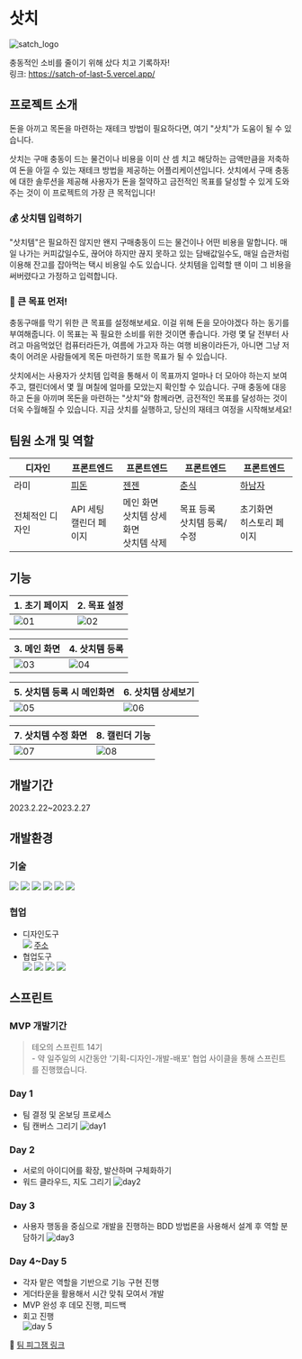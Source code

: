# 삿치

![satch_logo](https://github.com/hheeseung/javascript-es6/assets/87454393/75a01489-e3b2-49a1-8093-8538b207f150)

충동적인 소비를 줄이기 위해 샀다 치고 기록하자!<br>링크: https://satch-of-last-5.vercel.app/

## 프로젝트 소개

돈을 아끼고 목돈을 마련하는 재테크 방법이 필요하다면, 여기 "삿치"가 도움이 될 수 있습니다.

삿치는 구매 충동이 드는 물건이나 비용을 이미 산 셈 치고 해당하는 금액만큼을 저축하여 돈을 아낄 수 있는 재테크 방법을 제공하는 어플리케이션입니다. 삿치에서 구매 충동에 대한 솔루션을 제공해 사용자가 돈을 절약하고 금전적인 목표를 달성할 수 있게 도와주는 것이 이 프로젝트의 가장 큰 목적입니다!

### 💰 삿치템 입력하기

"삿치템"은 필요하진 않지만 왠지 구매충동이 드는 물건이나 어떤 비용을 말합니다. 매일 나가는 커피값일수도, 끊어야 하지만 끊지 못하고 있는 담배값일수도, 매일 습관처럼 이용해 잔고를 잡아먹는 택시 비용일 수도 있습니다. 삿치템을 입력할 땐 이미 그 비용을 써버렸다고 가정하고 입력합니다.

### 🎐 큰 목표 먼저!

충동구매를 막기 위한 큰 목표를 설정해보세요. 이걸 위해 돈을 모아야겠다 하는 동기를 부여해줍니다. 이 목표는 꼭 필요한 소비를 위한 것이면 좋습니다. 
가령 몇 달 전부터 사려고 마음먹었던 컴퓨터라든가, 여름에 가고자 하는 여행 비용이라든가, 아니면 그냥 저축이 어려운 사람들에게 목돈 마련하기 또한 목표가 될 수 있습니다. 

삿치에서는 사용자가 삿치템 입력을 통해서 이 목표까지 얼마나 더 모아야 하는지 보여주고, 캘린더에서 몇 월 며칠에 얼마를 모았는지 확인할 수 있습니다. 구매 충동에 대응하고 돈을 아끼며 목돈을 마련하는 "삿치"와 함께라면, 금전적인 목표를 달성하는 것이 더욱 수월해질 수 있습니다. 지금 삿치를 실행하고, 당신의 재테크 여정을 시작해보세요!

## 팀원 소개 및 역할

| 디자인          | 프론트엔드                          | 프론트엔드                                  | 프론트엔드                           | 프론트엔드                             |
| --------------- | ----------------------------------- | ------------------------------------------- | ------------------------------------ | -------------------------------------- |
| 라미            | [피돈](https://github.com/soorokim) | [젠젠](https://github.com/71summernight)    | [춘식](https://github.com/hheeseung) | [하남자](https://github.com/wyswhsl21) |
| 전체적인 디자인 | API 세팅<br>캘린더 페이지           | 메인 화면<br>삿치템 상세화면<br>삿치템 삭제 | 목표 등록<br>삿치템 등록/수정        | 초기화면<br>히스토리 페이지            |

## 기능

| 1. 초기 페이지                                                                                          | 2. 목표 설정                                                                                            |
| ------------------------------------------------------------------------------------------------------- | ------------------------------------------------------------------------------------------------------- |
| ![01](https://github.com/soorokim/satch-of-last-5/assets/87454393/f7a00c6f-c122-45ab-9ff0-45102d6e8160) | ![02](https://github.com/soorokim/satch-of-last-5/assets/87454393/c1a9f14c-ea3f-41f1-83c2-023450773b61) |

| 3. 메인 화면                                                                                            | 4. 삿치템 등록                                                                                          |
| ------------------------------------------------------------------------------------------------------- | ------------------------------------------------------------------------------------------------------- |
| ![03](https://github.com/soorokim/satch-of-last-5/assets/87454393/4a5a00b4-6f20-468e-9f89-c28530c798ad) | ![04](https://github.com/soorokim/satch-of-last-5/assets/87454393/5090cb22-1ad3-4fbd-9339-6bb78f640d4d) |

| 5. 삿치템 등록 시 메인화면                                                                              | 6. 삿치템 상세보기                                                                                      |
| ------------------------------------------------------------------------------------------------------- | ------------------------------------------------------------------------------------------------------- |
| ![05](https://github.com/soorokim/satch-of-last-5/assets/87454393/b269ca7f-b579-4318-8443-22417c25fa78) | ![06](https://github.com/soorokim/satch-of-last-5/assets/87454393/942aee7a-e38f-48af-85c8-19d5a6694ffb) |

| 7. 삿치템 수정 화면                                                                                     | 8. 캘린더 기능                                                                                          |
| ------------------------------------------------------------------------------------------------------- | ------------------------------------------------------------------------------------------------------- |
| ![07](https://github.com/soorokim/satch-of-last-5/assets/87454393/32466fe5-cb3f-4f84-85d1-751fde51caa0) | ![08](https://github.com/soorokim/satch-of-last-5/assets/87454393/f0f61267-db37-4327-aea7-b5c09b6bfea2) |

## 개발기간

2023.2.22~2023.2.27

## 개발환경

### 기술

<img src="https://img.shields.io/badge/React-61DAFB?style=flat-square&logo=React&logoColor=white"> <img src="https://img.shields.io/badge/TypeScript-3178C6?style=flat-square&logo=TypeScript&logoColor=white"> <img src="https://img.shields.io/badge/styled components-DB7093?style=flat-square&logo=styledcomponents&logoColor=white"> <img src="https://img.shields.io/badge/Recoil-3578E5?style=flat-square&logo=Recoil&logoColor=white"> <img src="https://img.shields.io/badge/Vite-646CFF?style=flat-square&logo=Vite&logoColor=white"> <img src="https://img.shields.io/badge/Vercel-000000?style=flat-square&logo=Vercel&logoColor=white">

### 협업

- 디자인도구<br><img src="https://img.shields.io/badge/Figma-764ABC?style=flat-square&logo=Figma&logoColor=white"> [주소](https://www.figma.com/file/j9QdshNZC1WAEBpZvWR3JE/%EC%82%BF%EC%B9%98?type=design&node-id=0-1&t=zSnIF3uWLqAe5Yyj-0)
- 협업도구<br><img src="https://img.shields.io/badge/FigJam-764ABC?style=flat-square&logo=Figma&logoColor=white"> <img src="https://img.shields.io/badge/Gather-9187FF?style=flat-square&logo=Gather&logoColor=white"> <img src="https://img.shields.io/badge/Git-F05032?style=flat-square&logo=Git&logoColor=white"> <img src="https://img.shields.io/badge/Github-181717?style=flat-square&logo=Github&logoColor=white">

## 스프린트

### MVP 개발기간

> 테오의 스프린트 14기<br>- 약 일주일의 시간동안 '기획-디자인-개발-배포' 협업 사이클을 통해 스프린트를 진행했습니다.

### Day 1

- 팀 결정 및 온보딩 프로세스
- 팀 캔버스 그리기
  ![day1](https://github.com/soorokim/satch-of-last-5/assets/87454393/9f96307d-1583-4c2e-81b2-d73af51a3cbe)

### Day 2

- 서로의 아이디어를 확장, 발산하며 구체화하기
- 워드 클라우드, 지도 그리기
  ![day2](https://github.com/soorokim/satch-of-last-5/assets/87454393/579781ba-47bc-436d-84de-8c61f202af97)

### Day 3

- 사용자 행동을 중심으로 개발을 진행하는 BDD 방법론을 사용해서 설계 후 역할 분담하기
  ![day3](https://github.com/soorokim/satch-of-last-5/assets/87454393/a8885cd1-586c-47ba-abd2-9584b66c1146)

### Day 4~Day 5

- 각자 맡은 역할을 기반으로 기능 구현 진행
- 게더타운을 활용해서 시간 맞춰 모여서 개발
- MVP 완성 후 데모 진행, 피드백
- 회고 진행<br>
  ![day 5](https://github.com/soorokim/satch-of-last-5/assets/87454393/d5a488d8-f7a7-4ae8-9323-9ac55f7ebb50)

📌 [팀 피그잼 링크](https://www.figma.com/file/E0mSS5Zo5fSxUoI9QiAKsM/%ED%85%8C%EC%98%A4%EC%9D%98-%EC%8A%A4%ED%94%84%EB%A6%B0%ED%8A%B8-14%EA%B8%B0---6%EC%A1%B0?type=whiteboard&node-id=0-1&t=gia1qJbbMftbcHV8-0)
